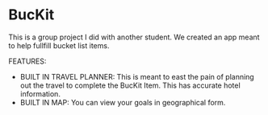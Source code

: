 # BucKit

This is a group project I did with another student.
We created an app meant to help fullfill bucket list items. 

FEATURES:

- BUILT IN TRAVEL PLANNER: This is meant to east the pain of planning out the travel to complete the BucKit Item. This has accurate hotel information.
- BUILT IN MAP: You can view your goals in geographical form.
